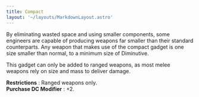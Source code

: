 ```yaml
---
title: Compact
layout: '~/layouts/MarkdownLayout.astro'
---
```

By eliminating wasted space and using smaller components, some engineers are
capable of producing weapons far smaller than their standard counterparts. Any
weapon that makes use of the compact gadget is one size smaller than normal,
to a minimum size of Diminutive.

This gadget can only be added to ranged weapons, as most melee weapons rely on
size and mass to deliver damage.

**Restrictions** : Ranged weapons only.  
**Purchase DC Modifier** : +2.

